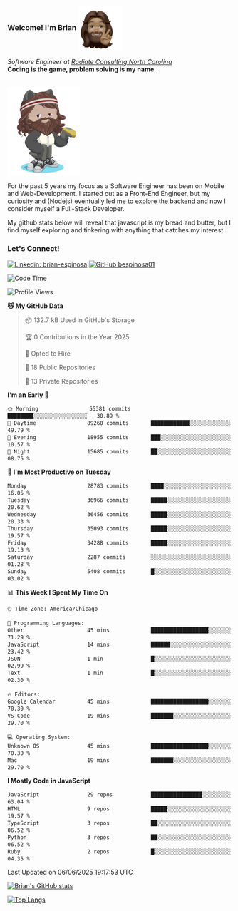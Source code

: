 ###  Welcome! I'm Brian <img align="center" src="https://github.com/bespinosa01/bespinosa01/blob/main/assets/peace-animoji.png" height="100" /></h2>
<p><em>Software Engineer at <a href="https://www.radiateconsulting.coop/north-carolina-tech-coop">Radiate Consulting North Carolina</a>
 <br/>
<!-- </br>Developer Consultant at <a href="https://codethedream.org/">Code The Dream</a> -->
</em> <b>Coding is the game, problem solving is my name.</b></p>

<br/>


 <img align="center" src="https://github.com/bespinosa01/bespinosa01/blob/main/assets/octo-me.png" height="200" /> 
 <p>
 For the past 5 years my focus as a Software Engineer has been on Mobile and Web-Development. I started out as a Front-End Engineer, but my curiosity and (Nodejs) eventually led me to explore the backend and now I consider myself a Full-Stack Developer.
</p>
<p>
 My github stats below will reveal that javascript is my bread and butter, but I find myself exploring and tinkering with anything that catches my interest. 
 </p>
 
 
### Let's Connect!

[![Linkedin: brian-espinosa](https://img.shields.io/badge/-brian--espinosa-blue?style=flat-square&logo=Linkedin&logoColor=white&link=https://www.linkedin.com/in/brian-espinosa/)](https://www.linkedin.com/in/brian-espinosa/)
[![GitHub bespinosa01](https://img.shields.io/github/followers/bespinosa01?label=follow&style=social)](https://github.com/bespinosa01)



<!--START_SECTION:waka-->
![Code Time](http://img.shields.io/badge/Code%20Time-1%2C799%20hrs%2052%20mins-blue)

![Profile Views](http://img.shields.io/badge/Profile%20Views-0-blue)

**🐱 My GitHub Data** 

> 📦 132.7 kB Used in GitHub's Storage 
 > 
> 🏆 0 Contributions in the Year 2025
 > 
> 💼 Opted to Hire
 > 
> 📜 18 Public Repositories 
 > 
> 🔑 13 Private Repositories 
 > 
**I'm an Early 🐤** 

```text
🌞 Morning                55381 commits       ████████░░░░░░░░░░░░░░░░░   30.89 % 
🌆 Daytime                89260 commits       ████████████░░░░░░░░░░░░░   49.79 % 
🌃 Evening                18955 commits       ███░░░░░░░░░░░░░░░░░░░░░░   10.57 % 
🌙 Night                  15685 commits       ██░░░░░░░░░░░░░░░░░░░░░░░   08.75 % 
```
📅 **I'm Most Productive on Tuesday** 

```text
Monday                   28783 commits       ████░░░░░░░░░░░░░░░░░░░░░   16.05 % 
Tuesday                  36966 commits       █████░░░░░░░░░░░░░░░░░░░░   20.62 % 
Wednesday                36456 commits       █████░░░░░░░░░░░░░░░░░░░░   20.33 % 
Thursday                 35093 commits       █████░░░░░░░░░░░░░░░░░░░░   19.57 % 
Friday                   34288 commits       █████░░░░░░░░░░░░░░░░░░░░   19.13 % 
Saturday                 2287 commits        ░░░░░░░░░░░░░░░░░░░░░░░░░   01.28 % 
Sunday                   5408 commits        █░░░░░░░░░░░░░░░░░░░░░░░░   03.02 % 
```


📊 **This Week I Spent My Time On** 

```text
🕑︎ Time Zone: America/Chicago

💬 Programming Languages: 
Other                    45 mins             ██████████████████░░░░░░░   71.29 % 
JavaScript               14 mins             ██████░░░░░░░░░░░░░░░░░░░   23.42 % 
JSON                     1 min               █░░░░░░░░░░░░░░░░░░░░░░░░   02.99 % 
Text                     1 min               █░░░░░░░░░░░░░░░░░░░░░░░░   02.30 % 

🔥 Editors: 
Google Calendar          45 mins             ██████████████████░░░░░░░   70.30 % 
VS Code                  19 mins             ███████░░░░░░░░░░░░░░░░░░   29.70 % 

💻 Operating System: 
Unknown OS               45 mins             ██████████████████░░░░░░░   70.30 % 
Mac                      19 mins             ███████░░░░░░░░░░░░░░░░░░   29.70 % 
```

**I Mostly Code in JavaScript** 

```text
JavaScript               29 repos            ████████████████░░░░░░░░░   63.04 % 
HTML                     9 repos             █████░░░░░░░░░░░░░░░░░░░░   19.57 % 
TypeScript               3 repos             ██░░░░░░░░░░░░░░░░░░░░░░░   06.52 % 
Python                   3 repos             ██░░░░░░░░░░░░░░░░░░░░░░░   06.52 % 
Ruby                     2 repos             █░░░░░░░░░░░░░░░░░░░░░░░░   04.35 % 
```




 Last Updated on 06/06/2025 19:17:53 UTC
<!--END_SECTION:waka-->


<!--  Github STATS -->
[![Brian's GitHub stats](https://github-readme-stats.vercel.app/api?username=bespinosa01&hide=stars,contribs&count_private=true&show_icons=true)](https://github.com/anuraghazra/github-readme-stats)

[![Top Langs](https://github-readme-stats.vercel.app/api/top-langs/?username=bespinosa01&layout=compact)](https://github.com/anuraghazra/github-readme-stats)



<!--
**bespinosa01/bespinosa01** is a ✨ _special_ ✨ repository because its `README.md` (this file) appears on your GitHub profile.

Here are some ideas to get you started:

- 🔭 I’m currently working on ...
- 🌱 I’m currently learning ...
- 👯 I’m looking to collaborate on ...
- 🤔 I’m looking for help with ...
- 💬 Ask me about ...
- 📫 How to reach me: ...
- 😄 Pronouns: ...
- ⚡ Fun fact: ...
-->
